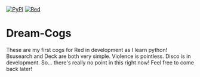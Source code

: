 [![PyPI](https://img.shields.io/badge/Python-3.5-blue.svg)](https://www.python.org/) 
[![Red](https://img.shields.io/badge/Discord-Red%20Bot-red.svg)](https://github.com/Twentysix26/Red-DiscordBot)
# Dream-Cogs
These are my first cogs for Red in development as I learn python!
Bsusearch and Deck are both very simple.
Violence is pointless.
Disco is in development.
So... there's really no point in this right now!
Feel free to come back later!
